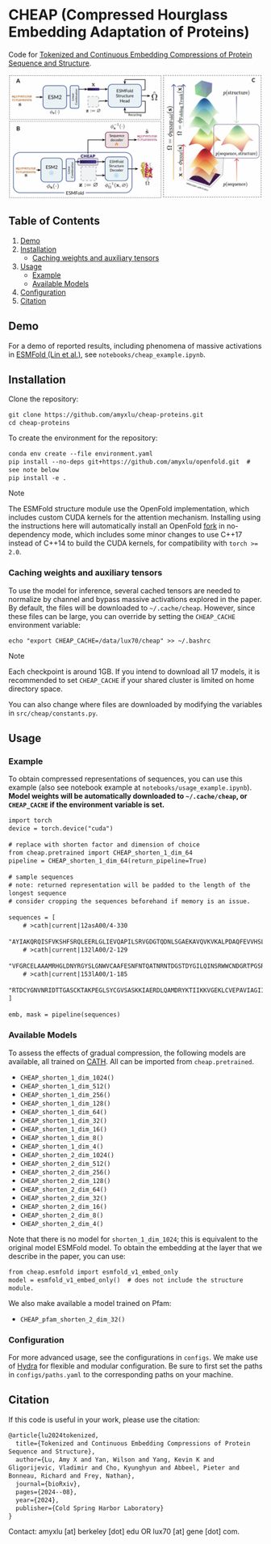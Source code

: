 # CHEAP (Compressed Hourglass Embedding Adaptation of Proteins)

Code for [Tokenized and Continuous Embedding Compressions of Protein Sequence and Structure](https://www.biorxiv.org/content/10.1101/2024.08.06.606920v1).

![Overview of the CHEAP model.](cheap.png)


## Table of Contents

1. [Demo](#demo)
2. [Installation](#installation)
    - [Caching weights and auxiliary tensors](#caching-weights-and-auxiliary-tensors)
3. [Usage](#usage)
    - [Example](#example)
    - [Available Models](#available-models)
4. [Configuration](#configuration)
5. [Citation](#citation)


## Demo
For a demo of reported results, including phenomena of massive activations in [ESMFold (Lin et al.)](https://www.science.org/doi/10.1126/science.ade2574), see `notebooks/cheap_example.ipynb`.

## Installation

Clone the repository:

```
git clone https://github.com/amyxlu/cheap-proteins.git
cd cheap-proteins
```

To create the environment for the repository:
```
conda env create --file environment.yaml
pip install --no-deps git+https://github.com/amyxlu/openfold.git  # see note below
pip install -e .
```


>[!NOTE]
>The ESMFold structure module use the OpenFold implementation, which includes custom CUDA kernels for the attention mechanism. Installing using the instructions here will automatically install an OpenFold [fork]() in no-dependency mode, which includes some minor changes to use C++17 instead of C++14 to build the CUDA kernels, for compatibility with `torch >= 2.0`.


### Caching weights and auxiliary tensors
To use the model for inference, several cached tensors are needed to normalize by channel and bypass massive activations explored in the paper. By default, the files will be downloaded to `~/.cache/cheap`. However, since these files can be large, you can override by setting the `CHEAP_CACHE` environment variable:

```
echo "export CHEAP_CACHE=/data/lux70/cheap" >> ~/.bashrc
```

>[!NOTE]
>Each checkpoint is around 1GB. If you intend to download all 17 models, it is recommended to set `CHEAP_CACHE` if your shared cluster is limited on home directory space.

You can also change where files are downloaded by modifying the variables in `src/cheap/constants.py`.

## Usage

### Example

To obtain compressed representations of sequences, you can use this example (also see notebook example at `notebooks/usage_example.ipynb`). **Model weights will be automatically downloaded to `~/.cache/cheap`, or `CHEAP_CACHE` if the environment variable is set.**

```
import torch
device = torch.device("cuda")

# replace with shorten factor and dimension of choice
from cheap.pretrained import CHEAP_shorten_1_dim_64
pipeline = CHEAP_shorten_1_dim_64(return_pipeline=True)

# sample sequences
# note: returned representation will be padded to the length of the longest sequence
# consider cropping the sequences beforehand if memory is an issue.

sequences = [
    # >cath|current|12asA00/4-330
    "AYIAKQRQISFVKSHFSRQLEERLGLIEVQAPILSRVGDGTQDNLSGAEKAVQVKVKALPDAQFEVVHSLAKWKRQTLGQHDFSAGEGLYTHMKALRPDEDRLSPLHSVYVDQWDWERVMGDGERQFSTLKSTVEAIWAGIKATEAAVSEEFGLAPFLPDQIHFVHSQELLSRYPDLDAKGRERAIAKDLGAVFLVGIGGKLSDGHRHDVRAPDYDDWSTPSELGHAGLNGDILVWNPVLEDAFELSSMGIRVDADTLKHQLALTGDEDRLELEWHQALLRGEMPQTIGGGIGQSRLTMLLLQLPHIGQVQAGVWPAAV",
    # >cath|current|132lA00/2-129
    "VFGRCELAAAMRHGLDNYRGYSLGNWVCAAFESNFNTQATNRNTDGSTDYGILQINSRWWCNDGRTPGSRNLCNIPCSALLSSDITASVNCAKIVSDGNGMNAWVAWRNRCGTDVQAWIRGCRL",
    # >cath|current|153lA00/1-185
    "RTDCYGNVNRIDTTGASCKTAKPEGLSYCGVSASKKIAERDLQAMDRYKTIIKKVGEKLCVEPAVIAGIISRESHAGKVLKNGWGDRGNGFGLMQVDKRSHKPQGTWNGEVHITQGTTILINFIKTIQKKFPSWTKDQQLKGGISAYNAGAGNVRSYARMDIGTTHDDYANDVVARAQYYKQHGY",
]

emb, mask = pipeline(sequences)
```

### Available Models
To assess the effects of gradual compression, the following models are available, all trained on [CATH](https://cathdb.info/). All can be imported from `cheap.pretrained`.

* `CHEAP_shorten_1_dim_1024()`
* `CHEAP_shorten_1_dim_512()`
* `CHEAP_shorten_1_dim_256()`
* `CHEAP_shorten_1_dim_128()`
* `CHEAP_shorten_1_dim_64()`
* `CHEAP_shorten_1_dim_32()`
* `CHEAP_shorten_1_dim_16()`
* `CHEAP_shorten_1_dim_8()`
* `CHEAP_shorten_1_dim_4()`
* `CHEAP_shorten_2_dim_1024()`
* `CHEAP_shorten_2_dim_512()`
* `CHEAP_shorten_2_dim_256()`
* `CHEAP_shorten_2_dim_128()`
* `CHEAP_shorten_2_dim_64()`
* `CHEAP_shorten_2_dim_32()`
* `CHEAP_shorten_2_dim_16()`
* `CHEAP_shorten_2_dim_8()`
* `CHEAP_shorten_2_dim_4()`

Note that there is no model for `shorten_1_dim_1024`; this is equivalent to the original model ESMFold model. To obtain the embedding at the layer that we describe in the paper, you can use:

```
from cheap.esmfold import esmfold_v1_embed_only
model = esmfold_v1_embed_only()  # does not include the structure module.
```

We also make available a model trained on Pfam:
* `CHEAP_pfam_shorten_2_dim_32()`


### Configuration

For more advanced usage, see the configurations in `configs`. We make use of [Hydra]() for flexible and modular configuration. Be sure to first set the paths in `configs/paths.yaml` to the corresponding paths on your machine.


## Citation

If this code is useful in your work, please use the citation:

```
@article{lu2024tokenized,
  title={Tokenized and Continuous Embedding Compressions of Protein Sequence and Structure},
  author={Lu, Amy X and Yan, Wilson and Yang, Kevin K and Gligorijevic, Vladimir and Cho, Kyunghyun and Abbeel, Pieter and Bonneau, Richard and Frey, Nathan},
  journal={bioRxiv},
  pages={2024--08},
  year={2024},
  publisher={Cold Spring Harbor Laboratory}
}
```

Contact: amyxlu [at] berkeley [dot] edu OR lux70 [at] gene [dot] com.
